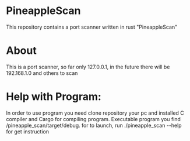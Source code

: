# PineappleScan
This repository contains a port scanner written in rust "PineappleScan"

# About
This is a port scanner, so far only 127.0.0.1, in the future there will be 192.168.1.0 and others to scan

# Help with Program:
In order to use program you need clone repository your pc and installed C compiler and Cargo for compiling program. Executable program you find /pineapple_scan/target/debug.
for to launch, run ./pineapple_scan --help for get instruction
